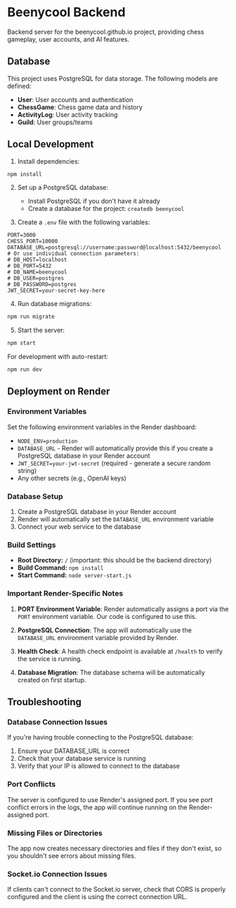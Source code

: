 # Beenycool Backend

Backend server for the beenycool.github.io project, providing chess gameplay, user accounts, and AI features.

## Database

This project uses PostgreSQL for data storage. The following models are defined:

- **User**: User accounts and authentication
- **ChessGame**: Chess game data and history
- **ActivityLog**: User activity tracking
- **Guild**: User groups/teams

## Local Development

1. Install dependencies:
```bash
npm install
```

2. Set up a PostgreSQL database:
   - Install PostgreSQL if you don't have it already
   - Create a database for the project: `createdb beenycool`

3. Create a `.env` file with the following variables:
```
PORT=3000
CHESS_PORT=10000
DATABASE_URL=postgresql://username:password@localhost:5432/beenycool
# Or use individual connection parameters:
# DB_HOST=localhost
# DB_PORT=5432
# DB_NAME=beenycool
# DB_USER=postgres
# DB_PASSWORD=postgres
JWT_SECRET=your-secret-key-here
```

4. Run database migrations:
```bash
npm run migrate
```

5. Start the server:
```bash
npm start
```

For development with auto-restart:
```bash
npm run dev
```

## Deployment on Render

### Environment Variables

Set the following environment variables in the Render dashboard:

- `NODE_ENV=production`
- `DATABASE_URL` - Render will automatically provide this if you create a PostgreSQL database in your Render account
- `JWT_SECRET=your-jwt-secret` (required - generate a secure random string)
- Any other secrets (e.g., OpenAI keys)

### Database Setup

1. Create a PostgreSQL database in your Render account
2. Render will automatically set the `DATABASE_URL` environment variable
3. Connect your web service to the database

### Build Settings

- **Root Directory:** `/` (important: this should be the backend directory)
- **Build Command:** `npm install`
- **Start Command:** `node server-start.js`

### Important Render-Specific Notes

1. **PORT Environment Variable**: Render automatically assigns a port via the `PORT` environment variable. Our code is configured to use this.

2. **PostgreSQL Connection**: The app will automatically use the `DATABASE_URL` environment variable provided by Render.

3. **Health Check**: A health check endpoint is available at `/health` to verify the service is running.

4. **Database Migration**: The database schema will be automatically created on first startup.

## Troubleshooting

### Database Connection Issues

If you're having trouble connecting to the PostgreSQL database:

1. Ensure your DATABASE_URL is correct
2. Check that your database service is running
3. Verify that your IP is allowed to connect to the database

### Port Conflicts

The server is configured to use Render's assigned port. If you see port conflict errors in the logs, the app will continue running on the Render-assigned port.

### Missing Files or Directories

The app now creates necessary directories and files if they don't exist, so you shouldn't see errors about missing files.

### Socket.io Connection Issues

If clients can't connect to the Socket.io server, check that CORS is properly configured and the client is using the correct connection URL. 